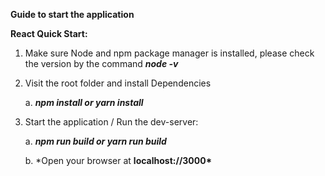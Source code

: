 **Guide to start the application**

**React Quick Start:**

1.  Make sure Node and npm package manager is installed, please check
    the version by the command **_node -v_**

2.  Visit the root folder and install Dependencies

    a. **_npm install or yarn install_**

3.  Start the application / Run the dev-server:

    a. **_npm run build or yarn run build_**

    b. \*Open your browser at **localhost://3000\***
